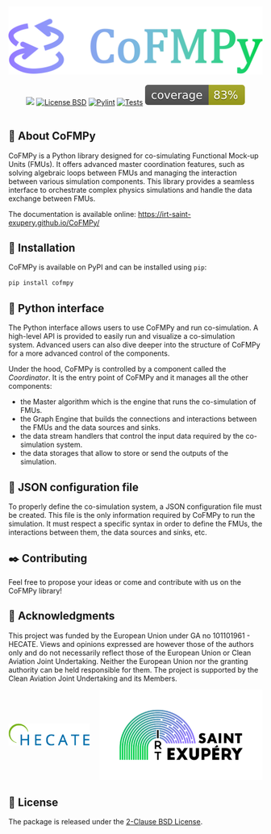<div align="center">
    <picture>
        <source media="(prefers-color-scheme: dark)" srcset="docs/assets/logo_cofmpy_dark.png">
        <source media="(prefers-color-scheme: light)" srcset="docs/assets/logo_cofmpy_light.png">
        <img src="docs/assets/logo_cofmpy_light.png" alt="CoFMPy logo">
    </picture>
</div>
<br>

<!-- Badge section -->
<div align="center">
    <a href="#">
        <img src="https://img.shields.io/badge/python-3.9%2B-blue"></a>
     <a href="https://github.com/IRT-Saint-Exupery/CoFMPy/blob/main/LICENSE">
        <img alt="License BSD" src="https://img.shields.io/badge/License-BSD%202--Clause-blue.svg"></a>
    <a href="https://github.com/IRT-Saint-Exupery/CoFMPy/actions/workflows/python-linters.yml">
        <img alt="Pylint" src="https://github.com/IRT-Saint-Exupery/CoFMPy/actions/workflows/python-linters.yml/badge.svg"></a>
    <a href="https://github.com/IRT-Saint-Exupery/CoFMPy/actions/workflows/python-tests.yml">
        <img alt="Tests" src="https://github.com/IRT-Saint-Exupery/CoFMPy/actions/workflows/python-tests.yml/badge.svg"></a>
    <a href="https://github.com/IRT-Saint-Exupery/CoFMPy/actions/workflows/python-tests-coverage.yml">
        <img alt="Coverage" src="https://raw.githubusercontent.com/IRT-Saint-Exupery/CoFMPy/badges/.github/badges/coverage.svg""></a>
   
</div>
<br>

## 👋 About CoFMPy

CoFMPy is a Python library designed for co-simulating Functional Mock-up Units (FMUs).
It offers advanced master coordination features, such as solving algebraic loops between
FMUs and managing the interaction between various simulation components. This library
provides a seamless interface to orchestrate complex physics simulations and handle the
data exchange between FMUs.

The documentation is available online: https://irt-saint-exupery.github.io/CoFMPy/

## 🐾 Installation

CoFMPy is available on PyPI and can be installed using `pip`:

```bash
pip install cofmpy
```

<!--
## 🖥️ Graphical Interface

The web interface allows users to interact with the cosimulation through a user-friendly
graphical interface.

You can start the web application by running the following command:

```shell
streamlit run cofmpy/webapp/main.py
```

Once the web application is running, you can access it by opening your web browser and
navigating to the provided URL. From there, you can explore the various features and
functionalities of CoFMPy's web interface.

This web interface is still under development, and additional features and improvements
will be added in the future.
-->

## 🐍 Python interface

The Python interface allows users to use CoFMPy and run co-simulation. A high-level
API is provided to easily run and visualize a co-simulation system.
Advanced users can also dive deeper into the structure of CoFMPy for a more advanced
control of the components.

Under the hood, CoFMPy is controlled by a component called the _Coordinator_. It is the
entry point of CoFMPy and it manages all the other components:

- the Master algorithm which is the engine that runs the co-simulation of FMUs.
- the Graph Engine that builds the connections and interactions between the FMUs and the
  data sources and sinks.
- the data stream handlers that control the input data required by the co-simulation
  system.
- the data storages that allow to store or send the outputs of the simulation.

## 📜 JSON configuration file

To properly define the co-simulation system, a JSON configuration file must be created.
This file is the only information required by CoFMPy to run the simulation. It must
respect a specific syntax in order to define the FMUs, the interactions between them,
the data sources and sinks, etc.

## ✒️ Contributing

Feel free to propose your ideas or come and contribute with us on the CoFMPy library!

## 🙏 Acknowledgments

This project was funded by the European Union under GA no 101101961 - HECATE. Views and
opinions expressed are however those of the authors only and do not necessarily reflect
those of the European Union or Clean Aviation Joint Undertaking. Neither the European
Union nor the granting authority can be held responsible for them. The project is
supported by the Clean Aviation Joint Undertaking and its Members.

<div style="display: flex; align-items: center; gap: 20px;">
    <picture>
        <source media="(prefers-color-scheme: dark)" srcset="docs/assets/logo_hecate_dark.png" width="48%">
        <source media="(prefers-color-scheme: light)" srcset="docs/assets/logo_hecate_light.png" width="48%">
        <img src="docs/assets/logo_hecate_light.png" alt="HECATE logo">
    </picture>
    <picture>
        <source media="(prefers-color-scheme: dark)" srcset="docs/assets/logo_IRT_dark.png" width="48%">
        <source media="(prefers-color-scheme: light)" srcset="docs/assets/logo_IRT_light.png" width="48%">
        <img src="docs/assets/logo_IRT_light.png" alt="IRT Saint Exupéry logo">
    </picture>
</div>

## 📝 License

The package is released under the [2-Clause BSD License](https://opensource.org/license/bsd-2-clause).
